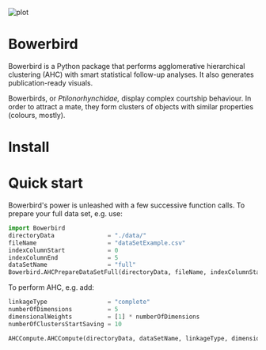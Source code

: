 ![plot](https://github.com/MartijnOei/Bowerbird/blob/main/logoBowerbirdLarge.png)

# Bowerbird
Bowerbird is a Python package that performs agglomerative hierarchical clustering (AHC) with smart statistical follow-up analyses. It also generates publication-ready visuals.

Bowerbirds, or _Ptilonorhynchidae,_ display complex courtship behaviour. In order to attract a mate, they form clusters of objects with similar properties (colours, mostly).

# Install

# Quick start
Bowerbird's power is unleashed with a few successive function calls.
To prepare your full data set, e.g. use:
```python
import Bowerbird
directoryData               = "./data/"
fileName                    = "dataSetExample.csv"
indexColumnStart            = 0
indexColumnEnd              = 5
dataSetName                 = "full"
Bowerbird.AHCPrepareDataSetFull(directoryData, fileName, indexColumnStart, indexColumnEnd, dataSetName = dataSetName)
```
To perform AHC, e.g. add:
```python
linkageType                 = "complete"
numberOfDimensions          = 5
dimensionalWeights          = [1] * numberOfDimensions
numberOfClustersStartSaving = 10

AHCCompute.AHCCompute(directoryData, dataSetName, linkageType, dimensionalWeights, numberOfClustersStartSaving)
```
